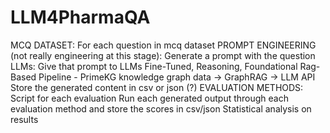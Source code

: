 # LLM4PharmaQA

MCQ DATASET: For each question in mcq dataset
PROMPT ENGINEERING (not really engineering at this stage): Generate a prompt with the question
LLMs: Give that prompt to LLMs
Fine-Tuned, Reasoning, Foundational
    Rag-Based Pipeline -  PrimeKG knowledge graph data -> GraphRAG -> LLM API
    Store the generated content in csv or json (?)
EVALUATION METHODS: Script for each evaluation
Run each generated output through each evaluation method and store the scores in csv/json
Statistical analysis on results